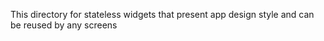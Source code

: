 This directory for stateless widgets that present app design style and can be reused by any screens
